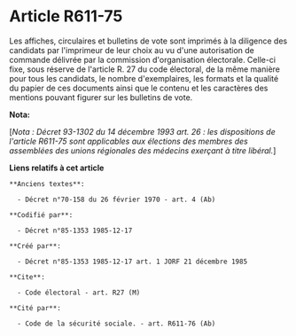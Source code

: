 # Article R611-75

Les affiches, circulaires et bulletins de vote sont imprimés à la diligence des candidats par l'imprimeur de leur choix au vu
d'une autorisation de commande délivrée par la commission d'organisation électorale. Celle-ci fixe, sous réserve de l'article
R. 27 du code électoral, de la même manière pour tous les candidats, le nombre d'exemplaires, les formats et la qualité du
papier de ces documents ainsi que le contenu et les caractères des mentions pouvant figurer sur les bulletins de vote.

**Nota:**

[*Nota : Décret 93-1302 du 14 décembre 1993 art. 26 : les dispositions de l'article R611-75 sont applicables aux élections
des membres des assemblées des unions régionales des médecins exerçant à titre libéral.*]

**Liens relatifs à cet article**

	**Anciens textes**:

	  - Décret n°70-158 du 26 février 1970 - art. 4 (Ab)

	**Codifié par**:

	  - Décret n°85-1353 1985-12-17

	**Créé par**:

	  - Décret n°85-1353 1985-12-17 art. 1 JORF 21 décembre 1985

	**Cite**:

	  - Code électoral - art. R27 (M)

	**Cité par**:

	  - Code de la sécurité sociale. - art. R611-76 (Ab)
